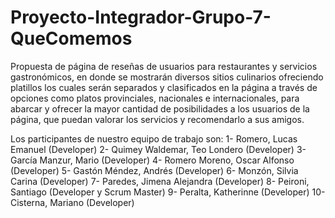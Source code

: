 # Proyecto-Integrador-Grupo-7-QueComemos
Propuesta de página de reseñas de usuarios para restaurantes y servicios gastronómicos, en donde se mostrarán diversos sitios culinarios ofreciendo platillos los cuales serán separados y clasificados en la página a través de opciones como platos provinciales, nacionales e internacionales, para abarcar y ofrecer la mayor cantidad de posibilidades a los usuarios de la página, que puedan valorar los servicios y recomendarlo a sus amigos.

Los participantes de nuestro equipo de trabajo son: 
1- Romero, Lucas Emanuel (Developer) 
2- Quimey Waldemar, Teo Londero (Developer) 
3- García Manzur, Mario (Developer) 
4- Romero Moreno, Oscar Alfonso (Developer) 
5- Gastón Méndez, Andrés (Developer) 
6- Monzón, Silvia Carina (Developer) 
7- Paredes, Jimena Alejandra (Developer) 
8- Peironi, Santiago (Developer y Scrum Master) 
9- Peralta, Katherinne (Developer) 
10- Cisterna, Mariano (Developer)
